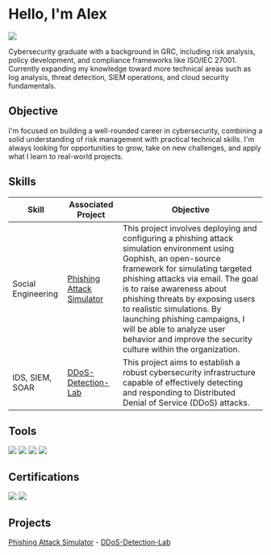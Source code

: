 # Hello, I'm Alex
<a href="https://www.linkedin.com/in/alexlo13/"><img src="https://img.shields.io/badge/-LinkedIn-0072b1?&style=for-the-badge&logo=linkedin&logoColor=white" /></a>

Cybersecurity graduate with a background in GRC, including risk analysis, policy development, and compliance frameworks like ISO/IEC 27001. Currently expanding my knowledge toward more technical areas such as log analysis, threat detection, SIEM operations, and cloud security fundamentals.

## Objective

I'm focused on building a well-rounded career in cybersecurity, combining a solid understanding of risk management with practical technical skills. I'm always looking for opportunities to grow, take on new challenges, and apply what I learn to real-world projects.

## Skills

| Skill                       | Associated Project         | Objective |
|-----------------------------|----------------------------|------------|
| Social Engineering          | <a href="https://github.com/Alex-LO-cyb/Phishing-Attack-Simulator">Phishing Attack Simulator</a> |This project involves deploying and configuring a phishing attack simulation environment using Gophish, an open-source framework for simulating targeted phishing attacks via email. The goal is to raise awareness about phishing threats by exposing users to realistic simulations. By launching phishing campaigns, I will be able to analyze user behavior and improve the security culture within the organization.
| IDS, SIEM, SOAR        | <a href="https://github.com/Alex-LO-cyb/DDoS-Detection-Lab">DDoS-Detection-Lab</a> | This project aims to establish a robust cybersecurity infrastructure capable of effectively detecting and responding to Distributed Denial of Service (DDoS) attacks.

## Tools
<div>
  <img src="https://img.shields.io/badge/Gophish-1D3557?style=for-the-badge&logo=gnometerminal&logoColor=auto" />
  <img src="https://img.shields.io/badge/Shuffle-SOAR_Automation-F57C00?style=for-the-badge&logo=shuffle&logoColor=white" />
  <img src="https://img.shields.io/badge/Suricata-Intrusion_Detection-CF2C1D?style=for-the-badge&logo=suricata&logoColor=white" />
  <img src="https://img.shields.io/badge/Splunk-SIEM_Platform-14833b?style=for-the-badge&logo=splunk&logoColor=white" />

</div>

## Certifications
<div>
  <img src="https://img.shields.io/badge/PECB%20ISO%2FIEC%2027001-Certified-red?style=for-the-badge&logo=bookstack&logoColor=white" />
  <img src="https://img.shields.io/badge/PECB%20ISO%2FIEC%2027005-Certified-blue?style=for-the-badge&logo=shield&logoColor=white" /> 
</div>

## Projects
<a href="https://github.com/Alex-LO-cyb/Phishing-Attack-Simulator">Phishing Attack Simulator</a> - <a href="https://github.com/Alex-LO-cyb/DDoS-Detection-Lab">DDoS-Detection-Lab</a>
